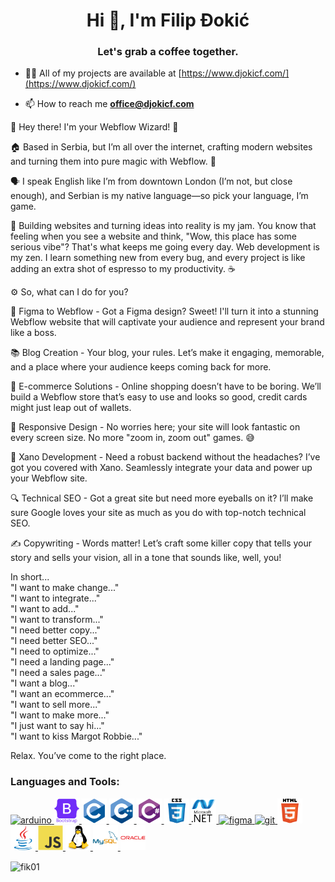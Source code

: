 <h1 align="center">Hi 👋, I'm Filip Đokić</h1>
<h3 align="center">Let's grab a coffee together.</h3>

- 👨‍💻 All of my projects are available at [https://www.djokicf.com/](https://www.djokicf.com/)

- 📫 How to reach me **office@djokicf.com**

👋 Hey there! I'm your Webflow Wizard! 🔮

🏠 Based in Serbia, but I’m all over the internet, crafting modern websites and turning them into pure magic with Webflow. 🚀

🗣️ I speak English like I’m from downtown London (I’m not, but close enough), and Serbian is my native language—so pick your language, I’m game.

🌱 Building websites and turning ideas into reality is my jam. You know that feeling when you see a website and think, "Wow, this place has some serious vibe"? That's what keeps me going every day. Web development is my zen. I learn something new from every bug, and every project is like adding an extra shot of espresso to my productivity. ☕

⚙️ So, what can I do for you?

🎨 Figma to Webflow - Got a Figma design? Sweet! I'll turn it into a stunning Webflow website that will captivate your audience and represent your brand like a boss.

📚 Blog Creation - Your blog, your rules. Let’s make it engaging, memorable, and a place where your audience keeps coming back for more.

🛒 E-commerce Solutions - Online shopping doesn’t have to be boring. We’ll build a Webflow store that’s easy to use and looks so good, credit cards might just leap out of wallets.

📱 Responsive Design - No worries here; your site will look fantastic on every screen size. No more "zoom in, zoom out" games. 😅

🧠 Xano Development - Need a robust backend without the headaches? I’ve got you covered with Xano. Seamlessly integrate your data and power up your Webflow site.

🔍 Technical SEO - Got a great site but need more eyeballs on it? I’ll make sure Google loves your site as much as you do with top-notch technical SEO.

✍️ Copywriting - Words matter! Let’s craft some killer copy that tells your story and sells your vision, all in a tone that sounds like, well, you!

In short...<br>
"I want to make change..."<br>
"I want to integrate..."<br>
"I want to add..."<br>
"I want to transform..."<br>
"I need better copy..."<br>
"I need better SEO..."<br>
"I need to optimize..."<br>
"I need a landing page..."<br>
"I need a sales page..."<br>
"I want a blog..."<br>
"I want an ecommerce..."<br>
"I want to sell more..."<br>
"I want to make more..."<br>
"I just want to say hi..."<br>
"I want to kiss Margot Robbie..."<br>

Relax. You’ve come to the right place.

<h3 align="left">Languages and Tools:</h3>
<p align="left"> <a href="https://www.arduino.cc/" target="_blank" rel="noreferrer"> <img src="https://cdn.worldvectorlogo.com/logos/arduino-1.svg" alt="arduino" width="40" height="40"/> </a> <a href="https://getbootstrap.com" target="_blank" rel="noreferrer"> <img src="https://raw.githubusercontent.com/devicons/devicon/master/icons/bootstrap/bootstrap-plain-wordmark.svg" alt="bootstrap" width="40" height="40"/> </a> <a href="https://www.cprogramming.com/" target="_blank" rel="noreferrer"> <img src="https://raw.githubusercontent.com/devicons/devicon/master/icons/c/c-original.svg" alt="c" width="40" height="40"/> </a> <a href="https://www.w3schools.com/cpp/" target="_blank" rel="noreferrer"> <img src="https://raw.githubusercontent.com/devicons/devicon/master/icons/cplusplus/cplusplus-original.svg" alt="cplusplus" width="40" height="40"/> </a> <a href="https://www.w3schools.com/cs/" target="_blank" rel="noreferrer"> <img src="https://raw.githubusercontent.com/devicons/devicon/master/icons/csharp/csharp-original.svg" alt="csharp" width="40" height="40"/> </a> <a href="https://www.w3schools.com/css/" target="_blank" rel="noreferrer"> <img src="https://raw.githubusercontent.com/devicons/devicon/master/icons/css3/css3-original-wordmark.svg" alt="css3" width="40" height="40"/> </a> <a href="https://dotnet.microsoft.com/" target="_blank" rel="noreferrer"> <img src="https://raw.githubusercontent.com/devicons/devicon/master/icons/dot-net/dot-net-original-wordmark.svg" alt="dotnet" width="40" height="40"/> </a> <a href="https://www.figma.com/" target="_blank" rel="noreferrer"> <img src="https://www.vectorlogo.zone/logos/figma/figma-icon.svg" alt="figma" width="40" height="40"/> </a> <a href="https://git-scm.com/" target="_blank" rel="noreferrer"> <img src="https://www.vectorlogo.zone/logos/git-scm/git-scm-icon.svg" alt="git" width="40" height="40"/> </a> <a href="https://www.w3.org/html/" target="_blank" rel="noreferrer"> <img src="https://raw.githubusercontent.com/devicons/devicon/master/icons/html5/html5-original-wordmark.svg" alt="html5" width="40" height="40"/> </a> <a href="https://www.java.com" target="_blank" rel="noreferrer"> <img src="https://raw.githubusercontent.com/devicons/devicon/master/icons/java/java-original.svg" alt="java" width="40" height="40"/> </a> <a href="https://developer.mozilla.org/en-US/docs/Web/JavaScript" target="_blank" rel="noreferrer"> <img src="https://raw.githubusercontent.com/devicons/devicon/master/icons/javascript/javascript-original.svg" alt="javascript" width="40" height="40"/> </a> <a href="https://www.linux.org/" target="_blank" rel="noreferrer"> <img src="https://raw.githubusercontent.com/devicons/devicon/master/icons/linux/linux-original.svg" alt="linux" width="40" height="40"/> </a> <a href="https://www.mysql.com/" target="_blank" rel="noreferrer"> <img src="https://raw.githubusercontent.com/devicons/devicon/master/icons/mysql/mysql-original-wordmark.svg" alt="mysql" width="40" height="40"/> </a> <a href="https://www.oracle.com/" target="_blank" rel="noreferrer"> <img src="https://raw.githubusercontent.com/devicons/devicon/master/icons/oracle/oracle-original.svg" alt="oracle" width="40" height="40"/> </a> </p>

<p><img align="center" src="https://github-readme-stats.vercel.app/api/top-langs?username=fik01&show_icons=true&locale=en&layout=compact" alt="fik01" /></p>
